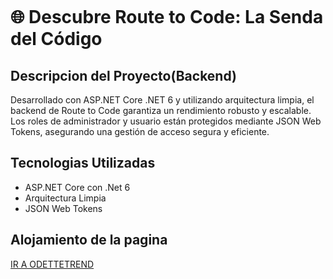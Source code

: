 <img src=''></img>

<h1>🌐 Descubre Route to Code: La Senda del Código</h1>

<h2>Descripcion del Proyecto(Backend)</h2>

<p>Desarrollado con ASP.NET Core .NET 6 y utilizando arquitectura limpia, el backend de Route to Code garantiza un rendimiento robusto y escalable. Los roles de administrador y usuario están protegidos mediante JSON Web Tokens, asegurando una gestión de acceso segura y eficiente.</p>

<h2>Tecnologias Utilizadas</h2>
<ul>
    <li>ASP.NET Core con .Net 6</li>
    <li>Arquitectura Limpia</li>
    <li>JSON Web Tokens</li>
</ul>

<h2>Alojamiento de la pagina</h2>
<p><a href="https://routetocode.netlify.app/"> IR A ODETTETREND</a></p>

